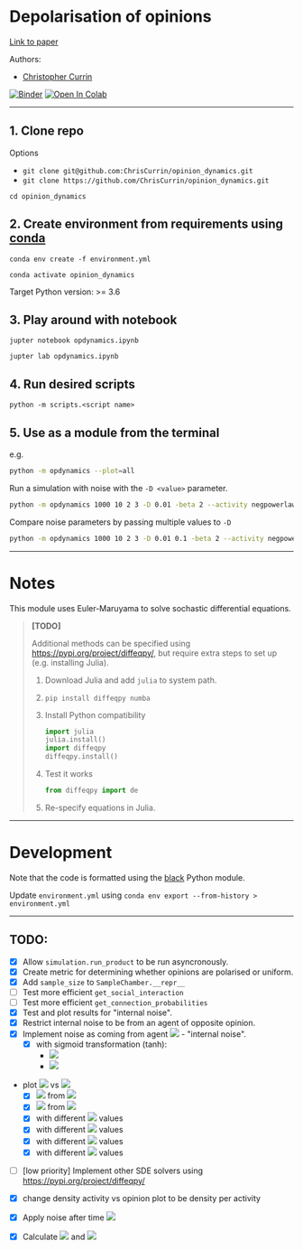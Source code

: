 # Depolarisation of opinions

[Link to paper]()

Authors: 
- [Christopher Currin](https://chriscurrin.com)

[![Binder](https://mybinder.org/badge_logo.svg)](https://mybinder.org/v2/gh/ChrisCurrin/opinion_dynamics/master?filepath=opdynamics.ipynb)
[![Open In Colab](https://colab.research.google.com/assets/colab-badge.svg)](https://colab.research.google.com/github/ChrisCurrin/opinion_dynamics/blob/master/opdynamics.ipynb)

---

## 1. Clone repo

Options
- `git clone git@github.com:ChrisCurrin/opinion_dynamics.git`
- `git clone https://github.com/ChrisCurrin/opinion_dynamics.git`

```
cd opinion_dynamics
```

## 2. Create environment from requirements using [conda](https://docs.conda.io/en/latest/)

`conda env create -f environment.yml`

`conda activate opinion_dynamics`

Target Python version: >= 3.6

## 3. Play around with notebook

`jupter notebook opdynamics.ipynb`

`jupter lab opdynamics.ipynb`

## 4. Run desired scripts
   
`python -m scripts.<script name>`

## 5. Use as a module from the terminal

e.g.
 
```bash
python -m opdynamics --plot=all
```
Run a simulation with noise with the ``-D <value>`` parameter.
```bash
python -m opdynamics 1000 10 2 3 -D 0.01 -beta 2 --activity negpowerlaw 2.1 1e-2 -r 0.5 -T 10 --plot summary --save -v
```
Compare noise parameters by passing multiple values to ``-D``
```bash
python -m opdynamics 1000 10 2 3 -D 0.01 0.1 -beta 2 --activity negpowerlaw 2.1 1e-2 -r 0.5 -T 10 --plot summary --save -v
```

---
# Notes
This module uses Euler-Maruyama to solve sochastic differential equations.

> **[TODO]**
>
>    Additional methods can be specified using https://pypi.org/project/diffeqpy/, but require extra steps to set up (e.g. installing Julia).
>   
>    1. Download Julia and add `julia` to system path.
>    2. `pip install diffeqpy numba`
>    
>    3. Install Python compatibility
>       ```python
>       import julia
>       julia.install()
>       import diffeqpy
>       diffeqpy.install()
>       ```
>   4. Test it works
>      ```python
>      from diffeqpy import de
>      ```
>      
>   5. Re-specify equations in Julia.

---
# Development

Note that the code is formatted using the [black](https://pypi.org/project/black/) Python module.

Update `environment.yml` using `conda env export --from-history > environment.yml`

---
## TODO:
- [x] Allow `simulation.run_product` to be run asyncronously.
- [x] Create metric for determining whether opinions are polarised or uniform. 
- [x] Add `sample_size` to `SampleChamber.__repr__` 
- [ ] Test more efficient `get_social_interaction`
- [ ] Test more efficient `get_connection_probabilities`
- [x] Test and plot results for "internal noise".
- [x] Restrict internal noise to be from an agent of opposite opinion.
- [x] Implement noise as coming from agent <img src="https://latex.codecogs.com/svg.latex?D(x_i - x_k)"/> - "internal noise".
    - [x] with sigmoid transformation (tanh):
        * <img src="https://latex.codecogs.com/svg.latex?D(\tanh(x_i - x_k))"/>
        * <img src="https://latex.codecogs.com/svg.latex?D(x_i - \tanh(x_k))"/>
* plot <img src="https://latex.codecogs.com/svg.latex?D"/> vs <img src="https://latex.codecogs.com/svg.latex?x"/>
    - [x] <img src="https://latex.codecogs.com/svg.latex?D"/> from <img src="https://latex.codecogs.com/svg.latex?t_0"/>
    - [x] <img src="https://latex.codecogs.com/svg.latex?D"/> from <img src="https://latex.codecogs.com/svg.latex?t_10"/>
    - [x] with different <img src="https://latex.codecogs.com/svg.latex?K"/> values
    - [x] with different <img src="https://latex.codecogs.com/svg.latex?\beta"/> values
    - [x] with different <img src="https://latex.codecogs.com/svg.latex?\alpha"/> values
    - [x] with different <img src="https://latex.codecogs.com/svg.latex?dt"/> values
- [ ] [low priority] Implement other SDE solvers using https://pypi.org/project/diffeqpy/
- [x] change density activity vs opinion plot to be density per activity
- [x] Apply noise after time <img src="https://latex.codecogs.com/svg.latex?t"/>
- [x] Calculate <img src="https://latex.codecogs.com/svg.latex?v=\frac{dx_i}{dt}"> and <img src="https://latex.codecogs.com/svg.latex?\left \langle  v \right \rangle">


